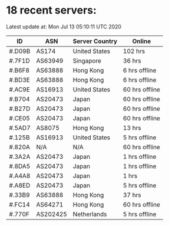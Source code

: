# 18 recent servers:

Latest update at: Mon Jul 13 05:10:11 UTC 2020

| ID | ASN | Server Country | Online |
| -- | --- | -------------- | ------ |
| #.D09B | AS174 | United States | 102 hrs |
| #.7F1D | AS63949 | Singapore | 36 hrs |
| #.B6F8 | AS63888 | Hong Kong | 6 hrs offline |
| #.BD3E | AS63888 | Hong Kong | 6 hrs offline |
| #.AC9E | AS16913 | United States | 60 hrs offline |
| #.B704 | AS20473 | Japan | 60 hrs offline |
| #.B27D | AS20473 | Japan | 60 hrs offline |
| #.CE05 | AS20473 | Japan | 60 hrs offline |
| #.5AD7 | AS8075 | Hong Kong | 13 hrs |
| #.125B | AS16913 | United States | 5 hrs offline |
| #.820A | N/A | N/A | 60 hrs offline |
| #.3A2A | AS20473 | Japan | 1 hrs offline |
| #.8DA5 | AS20473 | Japan | 1 hrs offline |
| #.A4A8 | AS20473 | Japan | 1 hrs |
| #.A8ED | AS20473 | Japan | 5 hrs offline |
| #.33B9 | AS63888 | Hong Kong | 37 hrs |
| #.FC14 | AS64271 | Hong Kong | 60 hrs offline |
| #.770F | AS202425 | Netherlands | 5 hrs offline |

